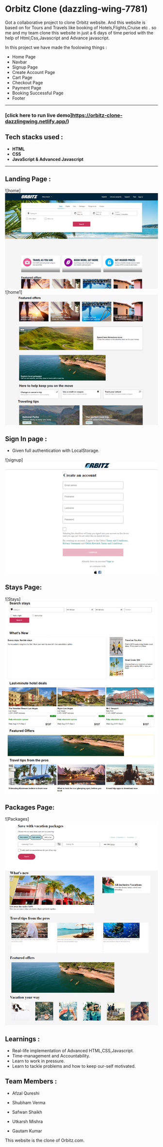 ﻿


# Orbitz Clone (dazzling-wing-7781)
Got a collaborative project to clone Orbitz website.  And this website is based on for Tours and Travels like booking of Hotels,Flights,Cruise etc .
 so me and my team clone this website in just a 6 days of time period with the help of Html,Css,Javascript and Advance javascript.

In this project we have made the foolowing things :
 - Home Page
 - Navbar
 - Signup Page
 - Create Account Page
 - Cart Page
 - Checkout Page
 - Payment Page
 - Booking Successful Page
 - Footer 

---

### [click here to run live demo]https://orbitz-clone-dazzlingwing.netlify.app/)

## Tech stacks used :
* **HTML**
* **CSS**
* **JavaScript & Advanced Javascript**


***
## Landing Page :
![home]<img src="/images/orbit.png" alt="homepage">
![home1]<img src="/images/orbit2.png" alt="homepage2">



## Sign In page :

- Given full authentication with LocalStorage.


![signup]<img src="/images/orbit4.png" alt="signupPage">


## Stays Page:
![Stays] <img src="/images/orbit5.png" alt="staysPage">


## Packages Page:
![Packages] <img src="/images/orbit6.png" alt="packagesPage">


## Learnings :
- Real-life implementation of Advanced HTML,CSS,Javascript.
- Time-management and Accountability.
- Learn to work in pressure.
- Learn to tackle problems and how to keep our-self motivated.
  
## Team Members : 

- Afzal Qureshi
  
- Shubham Verma

- Safwan Shaikh

- Utkarsh Mishra

- Gautam Kumar

 This website is the clone of Orbitz.com.
